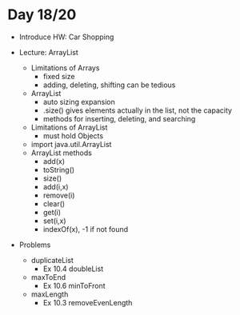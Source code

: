 # Day 18/20

+ Introduce HW: Car Shopping
+ Lecture: ArrayList
  - Limitations of Arrays
    - fixed size
    - adding, deleting, shifting can be tedious
  - ArrayList
    - auto sizing expansion
    - .size() gives elements actually in the list, not the capacity
    - methods for inserting, deleting, and searching
  - Limitations of ArrayList
    - must hold Objects
  - import java.util.ArrayList
  - ArrayList methods
    - add(x)
    - toString()
    - size()
    - add(i,x)
    - remove(i)
    - clear()
    - get(i)
    - set(i,x)
    - indexOf(x), -1 if not found

+ Problems
  - duplicateList
    - Ex 10.4 doubleList
  - maxToEnd
    - Ex 10.6 minToFront
  - maxLength
    - Ex 10.3 removeEvenLength
